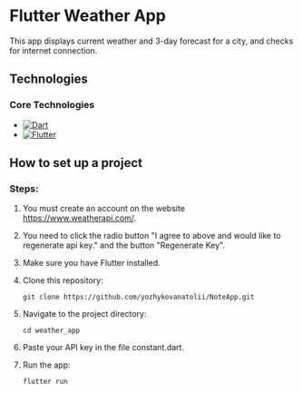 # Flutter Weather App

This app displays current weather and 3-day forecast for a city, and checks for internet connection.

## Technologies

### Core Technologies

- [![Dart][dart-shield]][dart-url]
- [![Flutter][flutter-shield]][flutter-url]

## How to set up a project
### Steps:

1. You must create an account on the website https://www.weatherapi.com/.
2. You need to click the radio button "I agree to above and would like to regenerate api key." and the button "Regenerate Key".
3. Make sure you have Flutter installed.
4. Clone this repository:

   ```
   git clone https://github.com/yozhykovanatolii/NoteApp.git
   ```
5. Navigate to the project directory:

   ```
   cd weather_app
   ```
6. Paste your API key in the file constant.dart.
7. Run the app:

   ```
   flutter run
   ```
[dart-shield]: https://img.shields.io/static/v1?message=v3.6.0&color=orange&label=Dart
[dart-url]: https://dart.dev/

[flutter-shield]: https://img.shields.io/static/v1?message=v3.27.1&color=yellow&label=Flutter
[flutter-url]: https://docs.flutter.dev/

